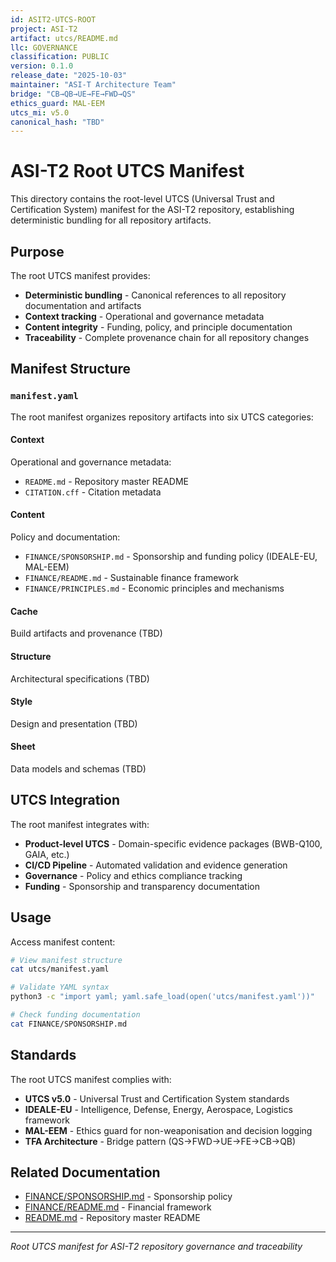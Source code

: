 ```yaml
---
id: ASIT2-UTCS-ROOT
project: ASI-T2
artifact: utcs/README.md
llc: GOVERNANCE
classification: PUBLIC
version: 0.1.0
release_date: "2025-10-03"
maintainer: "ASI-T Architecture Team"
bridge: "CB→QB→UE→FE→FWD→QS"
ethics_guard: MAL-EEM
utcs_mi: v5.0
canonical_hash: "TBD"
---
```


# ASI-T2 Root UTCS Manifest

This directory contains the root-level UTCS (Universal Trust and Certification System) manifest for the ASI-T2 repository, establishing deterministic bundling for all repository artifacts.

## Purpose

The root UTCS manifest provides:

- **Deterministic bundling** - Canonical references to all repository documentation and artifacts
- **Context tracking** - Operational and governance metadata
- **Content integrity** - Funding, policy, and principle documentation
- **Traceability** - Complete provenance chain for all repository changes

## Manifest Structure

### `manifest.yaml`

The root manifest organizes repository artifacts into six UTCS categories:

#### Context
Operational and governance metadata:
- `README.md` - Repository master README
- `CITATION.cff` - Citation metadata

#### Content
Policy and documentation:
- `FINANCE/SPONSORSHIP.md` - Sponsorship and funding policy (IDEALE-EU, MAL-EEM)
- `FINANCE/README.md` - Sustainable finance framework
- `FINANCE/PRINCIPLES.md` - Economic principles and mechanisms

#### Cache
Build artifacts and provenance (TBD)

#### Structure
Architectural specifications (TBD)

#### Style
Design and presentation (TBD)

#### Sheet
Data models and schemas (TBD)

## UTCS Integration

The root manifest integrates with:
- **Product-level UTCS** - Domain-specific evidence packages (BWB-Q100, GAIA, etc.)
- **CI/CD Pipeline** - Automated validation and evidence generation
- **Governance** - Policy and ethics compliance tracking
- **Funding** - Sponsorship and transparency documentation

## Usage

Access manifest content:
```bash
# View manifest structure
cat utcs/manifest.yaml

# Validate YAML syntax
python3 -c "import yaml; yaml.safe_load(open('utcs/manifest.yaml'))"

# Check funding documentation
cat FINANCE/SPONSORSHIP.md
```

## Standards

The root UTCS manifest complies with:
- **UTCS v5.0** - Universal Trust and Certification System standards
- **IDEALE-EU** - Intelligence, Defense, Energy, Aerospace, Logistics framework
- **MAL-EEM** - Ethics guard for non-weaponisation and decision logging
- **TFA Architecture** - Bridge pattern (QS→FWD→UE→FE→CB→QB)

## Related Documentation

- [FINANCE/SPONSORSHIP.md](../FINANCE/SPONSORSHIP.md) - Sponsorship policy
- [FINANCE/README.md](../FINANCE/README.md) - Financial framework
- [README.md](../README.md) - Repository master README

---

*Root UTCS manifest for ASI-T2 repository governance and traceability*
